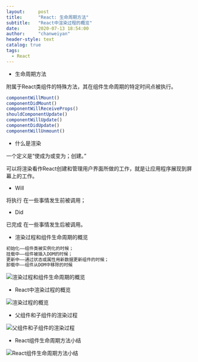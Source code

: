 ```yaml
---
layout:     post
title:      "React: 生命周期方法"
subtitle:   "React中渲染过程的概览"
date:       2020-07-13 18:54:00
author:     "chanweiyan"
header-style: text
catalog: true
tags:
  - React
---
```


* 生命周期方法

附属于React类组件的特殊方法，其在组件生命周期的特定时间点被执行。

```jsx
componentWillMount()
componentDidMount()
componentWillReceiveProps()
shouldComponentUpdate()
componentWillUpdate()
componentDidUpdate()
componentWillUnmount()
```

* 什么是渲染

一个定义是“使成为或变为；创建。”

可以将渲染看作React创建和管理用户界面所做的工作，就是让应用程序展现到屏幕上的工作。

* Will

将执行
在一些事情发生前被调用；

* Did

已完成
在一些事情发生后被调用。

* 渲染过程和组件生命周期的概览

```js
初始化——组件类被实例化的时候；
挂载中——组件被插入DOM的时候；
更新中——通过状态或属性用新数据更新组件的时候；
卸载中——组件从DOM中移除的时候
```

![渲染过程和组件生命周期的概览](https://tva1.sinaimg.cn/large/007S8ZIlly1ggpfx67dw0j30hs084dhr.jpg)

* React中渲染过程的概览

![渲染过程的概览](https://tva1.sinaimg.cn/large/007S8ZIlly1ggpgbf5m06j30ia0m8q5e.jpg)

* 父组件和子组件的渲染过程

![父组件和子组件的渲染过程](https://tva1.sinaimg.cn/large/007S8ZIlly1ggpgv1c54dj30hs0f6jta.jpg)

* React组件生命周期方法小结

![React组件生命周期方法小结](https://tva1.sinaimg.cn/large/007S8ZIlly1ggpi2oosxmj310u0u0aiy.jpg)
